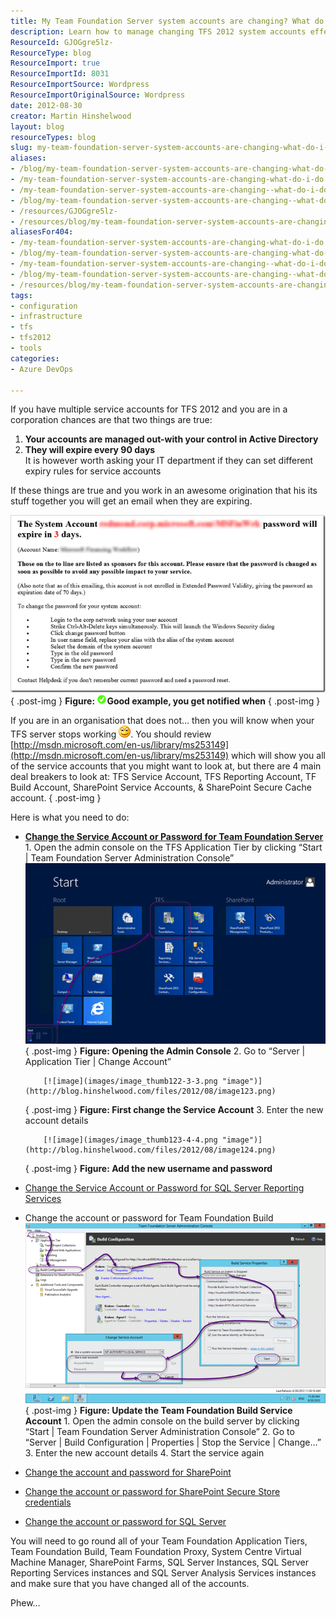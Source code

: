 ```yaml
---
title: My Team Foundation Server system accounts are changing? What do I do?
description: Learn how to manage changing TFS 2012 system accounts effectively. Follow our guide to ensure your service accounts remain operational and secure.
ResourceId: GJOGgre5lz-
ResourceType: blog
ResourceImport: true
ResourceImportId: 8031
ResourceImportSource: Wordpress
ResourceImportOriginalSource: Wordpress
date: 2012-08-30
creator: Martin Hinshelwood
layout: blog
resourceTypes: blog
slug: my-team-foundation-server-system-accounts-are-changing-what-do-i-do
aliases:
- /blog/my-team-foundation-server-system-accounts-are-changing-what-do-i-do
- /my-team-foundation-server-system-accounts-are-changing-what-do-i-do
- /my-team-foundation-server-system-accounts-are-changing--what-do-i-do-
- /blog/my-team-foundation-server-system-accounts-are-changing--what-do-i-do-
- /resources/GJOGgre5lz-
- /resources/blog/my-team-foundation-server-system-accounts-are-changing-what-do-i-do
aliasesFor404:
- /my-team-foundation-server-system-accounts-are-changing-what-do-i-do
- /blog/my-team-foundation-server-system-accounts-are-changing-what-do-i-do
- /my-team-foundation-server-system-accounts-are-changing--what-do-i-do-
- /blog/my-team-foundation-server-system-accounts-are-changing--what-do-i-do-
- /resources/blog/my-team-foundation-server-system-accounts-are-changing-what-do-i-do
tags:
- configuration
- infrastructure
- tfs
- tfs2012
- tools
categories:
- Azure DevOps

---
```

If you have multiple service accounts for TFS 2012 and you are in a corporation chances are that two things are true:

1. **Your accounts are managed out-with your control in Active Directory**
2. **They will expire every 90 days**  
   It is however worth asking your IT department if they can set different expiry rules for service accounts

If these things are true and you work in an awesome origination that his its stuff together you will get an email when they are expiring.

[![image](images/image_thumb120-1-1.png "image")](http://blog.hinshelwood.com/files/2012/08/image121.png)  
{ .post-img }
**Figure: ![](images/metro-icon-tick-6-6.png)Good example, you get notified when**
{ .post-img }

If you are in an organisation that does not… then you will know when your TFS server stops working ![Smile](images/wlEmoticon-smile5-7-7.png). You should review [http://msdn.microsoft.com/en-us/library/ms253149](http://msdn.microsoft.com/en-us/library/ms253149) which will show you all of the service accounts that you might want to look at, but there are 4 main deal breakers to look at: TFS Service Account, TFS Reporting Account, TF Build Account, SharePoint Service Accounts, & SharePoint Secure Cache account.
{ .post-img }

Here is what you need to do:

- [**Change the Service Account or Password for Team Foundation Server**](http://msdn.microsoft.com/en-us/library/bb552178.aspx) 1. Open the admin console on the TFS Application Tier by clicking “Start | Team Foundation Server Administration Console”
  [![image](images/image_thumb121-2-2.png "image")](http://blog.hinshelwood.com/files/2012/08/image122.png)
  { .post-img }
  **Figure: Opening the Admin Console** 2. Go to “Server | Application Tier | Change Account”

          [![image](images/image_thumb122-3-3.png "image")](http://blog.hinshelwood.com/files/2012/08/image123.png)

  { .post-img }
  **Figure: First change the Service Account** 3. Enter the new account details

          [![image](images/image_thumb123-4-4.png "image")](http://blog.hinshelwood.com/files/2012/08/image124.png)

  { .post-img }
  **Figure: Add the new username and password**

- [Change the Service Account or Password for SQL Server Reporting Services](http://msdn.microsoft.com/en-us/library/bb552344)
- Change the account or password for Team Foundation Build
  [![image](images/image_thumb124-5-5.png "image")](http://blog.hinshelwood.com/files/2012/08/image125.png)
  { .post-img }
  **Figure: Update the Team Foundation Build Service Account** 1. Open the admin console on the build server by clicking “Start | Team Foundation Server Administration Console” 2. Go to “Server | Build Configuration | Properties | Stop the Service | Change…” 3. Enter the new account details 4. Start the service again
- [Change the account and password for SharePoint](http://technet.microsoft.com/en-us/library/cc263275)
- [Change the account or password for SharePoint Secure Store credentials](http://technet.microsoft.com/en-us/library/ee806866#section4)
- [Change the account or password for SQL Server](http://technet.microsoft.com/en-us/library/cc263226.aspx)

You will need to go round all of your Team Foundation Application Tiers, Team Foundation Build, Team Foundation Proxy, System Centre Virtual Machine Manager, SharePoint Farms, SQL Server Instances, SQL Server Reporting Services instances and SQL Server Analysis Services instances and make sure that you have changed all of the accounts.

Phew…
